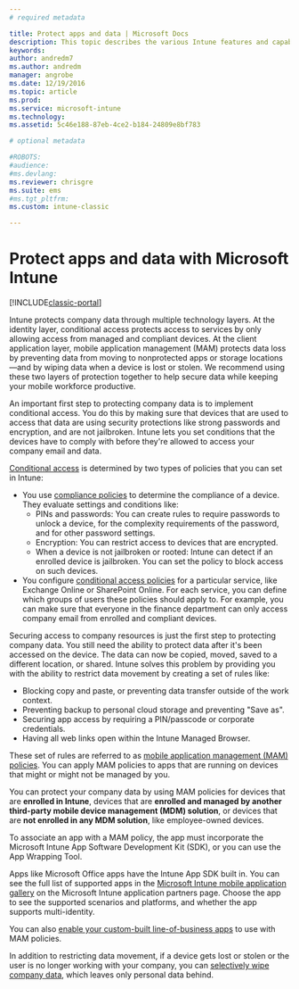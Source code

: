 ```yaml
---
# required metadata

title: Protect apps and data | Microsoft Docs
description: This topic describes the various Intune features and capabilities that are available to you to help protect your company apps and data.
keywords:
author: andredm7
ms.author: andredm
manager: angrobe
ms.date: 12/19/2016
ms.topic: article
ms.prod:
ms.service: microsoft-intune
ms.technology:
ms.assetid: 5c46e188-87eb-4ce2-b184-24809e8bf783

# optional metadata

#ROBOTS:
#audience:
#ms.devlang:
ms.reviewer: chrisgre
ms.suite: ems
#ms.tgt_pltfrm:
ms.custom: intune-classic

---
```


# Protect apps and data with Microsoft Intune

[!INCLUDE[classic-portal](../includes/classic-portal.md)]

Intune protects company data through multiple technology layers. At the identity layer, conditional access protects access to services by only allowing access from managed and compliant devices. At the client application layer, mobile application management (MAM) protects data loss by preventing data from moving to nonprotected apps or storage locations—and by wiping data when a device is lost or stolen. We recommend using these two layers of protection together to help secure data while keeping your mobile workforce productive.

An important first step to protecting company data is to implement conditional access. You do this by making sure that devices that are used to access that data are using security protections like strong passwords and encryption, and are not jailbroken. Intune lets you set conditions that the devices have to comply with before they're allowed to access your company email and data.

[Conditional access](restrict-access-to-email-and-o365-services-with-microsoft-intune.md) is determined by two types of policies that you can set in Intune:
- You use [compliance policies](introduction-to-device-compliance-policies-in-microsoft-intune.md) to determine the compliance of a device. They evaluate settings and conditions like:
  - PINs and passwords: You can create rules to require passwords to unlock a device, for the complexity requirements of the password, and for other password settings.
  - Encryption: You can restrict access to devices that are encrypted.
  - When a device is not jailbroken or rooted: Intune can detect if an enrolled device is jailbroken. You can set the policy to block access on such devices.
- You configure [conditional access policies](restrict-access-to-email-and-o365-services-with-microsoft-intune.md) for a particular service, like Exchange Online or SharePoint Online. For each service, you can define which groups of users these policies should apply to. For example, you can make sure that everyone in the finance department can only access company email from enrolled and compliant devices.

Securing access to company resources is just the first step to protecting company data. You still need the ability to protect data after it's been accessed on the device. The data can now be copied, moved, saved to a different location, or shared. Intune solves this problem by providing you with the ability to restrict data movement by creating a set of rules like:
- Blocking copy and paste, or preventing data transfer outside of the work context.
- Preventing backup to personal cloud storage and preventing "Save as".
- Securing app access by requiring a PIN/passcode or corporate credentials.
- Having all web links open within the Intune Managed Browser.

These set of rules are referred to as [mobile application management (MAM) policies](protect-app-data-using-mobile-app-management-policies-with-microsoft-intune.md). You can apply MAM policies to apps that are running on devices that might or might not be managed by you.  

You can protect your company data by using MAM policies for devices that are **enrolled in Intune**, devices that are **enrolled and managed by another third-party mobile device management (MDM) solution**, or devices that are **not enrolled in any MDM solution**, like employee-owned devices.

To associate an app with a MAM policy, the app must incorporate the Microsoft Intune App Software Development Kit (SDK), or you can use the App Wrapping Tool.

Apps like Microsoft Office apps have the Intune App SDK built in. You can see the full list of supported apps in the [Microsoft Intune mobile application gallery](https://www.microsoft.com/cloud-platform/microsoft-intune-apps) on the Microsoft Intune application partners page. Choose the app to see the supported scenarios and platforms, and whether the app supports multi-identity.

You can also [enable your custom-built line-of-business apps](decide-how-to-prepare-apps-for-mobile-application-management-with-microsoft-intune.md) to use with MAM policies.

In addition to restricting data movement, if a device gets lost or stolen or the user is no longer working with your company, you can [selectively wipe company data](wipe-managed-company-app-data-with-microsoft-intune.md), which leaves only personal data behind.
